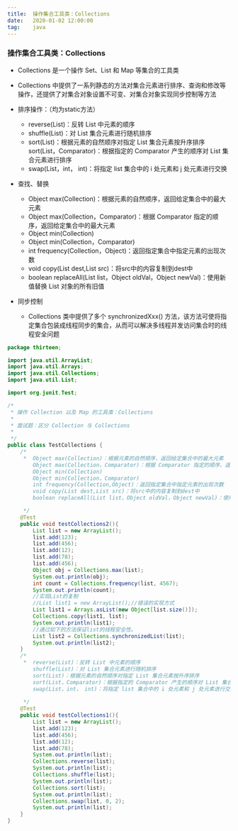 ```yaml
---
title:  操作集合工具类：Collections
date:   2020-01-02 12:00:00
tag:    java
---
```

###  操作集合工具类：Collections



- Collections 是一个操作 Set、List 和 Map 等集合的工具类
- Collections 中提供了一系列静态的方法对集合元素进行排序、查询和修改等操作，还提供了对集合对象设置不可变、对集合对象实现同步控制等方法
- 排序操作：（均为static方法）
    - reverse(List)：反转 List 中元素的顺序
    - shuffle(List)：对 List 集合元素进行随机排序
    - sort(List)：根据元素的自然顺序对指定 List 集合元素按升序排序
    sort(List，Comparator)：根据指定的 Comparator 产生的顺序对 List 集合元素进行排序
    - swap(List，int， int)：将指定 list 集合中的 i 处元素和 j 处元素进行交换

- 查找、替换
    - Object max(Collection)：根据元素的自然顺序，返回给定集合中的最大元素
    - Object max(Collection，Comparator)：根据 Comparator 指定的顺序，返回给定集合中的最大元素
    - Object min(Collection)
    - Object min(Collection，Comparator)
    - int frequency(Collection，Object)：返回指定集合中指定元素的出现次数
    - void copy(List dest,List src)：将src中的内容复制到dest中
    - boolean replaceAll(List list，Object oldVal，Object newVal)：使用新值替换 List 对象的所有旧值

- 同步控制
    - Collections 类中提供了多个 synchronizedXxx() 方法，该方法可使将指定集合包装成线程同步的集合，从而可以解决多线程并发访问集合时的线程安全问题


```java
package thirteen;

import java.util.ArrayList;
import java.util.Arrays;
import java.util.Collections;
import java.util.List;

import org.junit.Test;

/*
 * 操作 Collection 以及 Map 的工具类：Collections
 * 
 * 面试题：区分 Collection 与 Collections
 * 
 */
public class TestCollections {
	/*
	 *  Object max(Collection)：根据元素的自然顺序，返回给定集合中的最大元素
		Object max(Collection，Comparator)：根据 Comparator 指定的顺序，返回给定集合中的最大元素
		Object min(Collection)
		Object min(Collection，Comparator)
		int frequency(Collection,Object)：返回指定集合中指定元素的出现次数
		void copy(List dest,List src)：将src中的内容复制到dest中
		boolean replaceAll(List list，Object oldVal，Object newVal)：使用新值替换 List 对象的所有旧值

	 */
	@Test
	public void testCollections2(){
		List list = new ArrayList();
		list.add(123);
		list.add(456);
		list.add(12);
		list.add(78);
		list.add(456);
		Object obj = Collections.max(list);
		System.out.println(obj);
		int count = Collections.frequency(list, 4567);
		System.out.println(count);
		//实现List的复制
		//List list1 = new ArrayList();//错误的实现方式
		List list1 = Arrays.asList(new Object[list.size()]);
		Collections.copy(list1, list);
		System.out.println(list1);
		//通过如下的方法保证list的线程安全性。
		List list2 = Collections.synchronizedList(list);
		System.out.println(list2);
	}
	/*
	 *  reverse(List)：反转 List 中元素的顺序
		shuffle(List)：对 List 集合元素进行随机排序
		sort(List)：根据元素的自然顺序对指定 List 集合元素按升序排序
		sort(List，Comparator)：根据指定的 Comparator 产生的顺序对 List 集合元素进行排序
		swap(List，int， int)：将指定 list 集合中的 i 处元素和 j 处元素进行交换
		
	 */
	@Test
	public void testCollections1(){
		List list = new ArrayList();
		list.add(123);
		list.add(456);
		list.add(12);
		list.add(78);
		System.out.println(list);
		Collections.reverse(list);
		System.out.println(list);
		Collections.shuffle(list);
		System.out.println(list);
		Collections.sort(list);
		System.out.println(list);
		Collections.swap(list, 0, 2);
		System.out.println(list);
	}
}
```